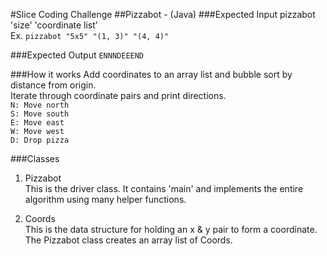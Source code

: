 #Slice Coding Challenge
##Pizzabot - (Java)
###Expected Input
pizzabot 'size' 'coordinate list' <br>
	Ex. `pizzabot "5x5" "(1, 3)" "(4, 4)"`

###Expected Output
`ENNNDEEEND` <br>

###How it works
Add coordinates to an array list and bubble sort by distance from origin. <br>
Iterate through coordinate pairs and print directions. <br>
	`N: Move north` <br>
	`S: Move south` <br>
	`E: Move east`	<br>
	`W: Move west` <br>
	`D: Drop pizza` <br>

###Classes
1. Pizzabot <br>
This is the driver class. It contains 'main' and implements the entire algorithm using many helper functions.

2. Coords <br>
This is the data structure for holding an x & y pair to form a coordinate. The Pizzabot class creates an array list of Coords.
